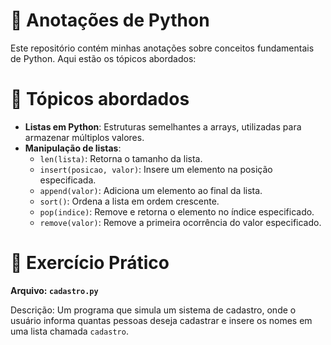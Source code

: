 # 🐍 Anotações de Python

Este repositório contém minhas anotações sobre conceitos fundamentais de Python. Aqui estão os tópicos abordados:

# 📌 Tópicos abordados

- **Listas em Python**: Estruturas semelhantes a arrays, utilizadas para armazenar múltiplos valores.
- **Manipulação de listas**:
  - `len(lista)`: Retorna o tamanho da lista.
  - `insert(posicao, valor)`: Insere um elemento na posição especificada.
  - `append(valor)`: Adiciona um elemento ao final da lista.
  - `sort()`: Ordena a lista em ordem crescente.
  - `pop(indice)`: Remove e retorna o elemento no índice especificado.
  - `remove(valor)`: Remove a primeira ocorrência do valor especificado.

 # 🚀 Exercício Prático
**Arquivo: `cadastro.py`**

Descrição: Um programa que simula um sistema de cadastro, onde o usuário informa quantas pessoas deseja cadastrar e insere os nomes em uma lista chamada `cadastro`.
